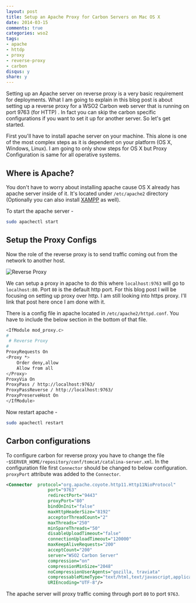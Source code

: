```yaml
---
layout: post
title: Setup an Apache Proxy for Carbon Servers on Mac OS X
date: 2014-03-15
comments: true
categories: wso2
tags:
- apache 
- httdp 
- proxy 
- reverse-proxy 
- carbon
disqus: y
share: y
---
```


Setting up an Apache server on reverse proxy is a very basic requirement for deployments. What I am going to explain in this blog post is about setting up a reverse proxy for a WSO2 Carbon web server that is running on port 9763 (for HTTP) . In fact you can skip the carbon specific configurations if you want to set it up for another server. So let's get started.

First you'll have to install apache server on your machine. This alone is one of the most complex steps as it is dependent on your platform (OS X, Windows, Linux). I am going to only show steps for OS X but Proxy Configuration is same for all operative systems. 

## Where is Apache?
You don't have to worry about installing apache cause OS X already has apache server inside of it. It's located under `/etc/apache2` directory (Optionally you can also install [XAMPP](http://www.apachefriends.org/index.html) as well). 

To start the apache server -

``` bash
sudo apachectl start
```

<!-- more -->
## Setup the Proxy Configs
Now the role of the reverse proxy is to send traffic coming out from the network to another host. 

![Reverse Proxy](http://upload.wikimedia.org/wikipedia/commons/6/67/Reverse_proxy_h2g2bob.svg)

We can setup a proxy in apache to do this where `localhost:9763` will go to `localhost:80`. Port `80` is the default http port. For this blog post I will be focusing on setting up proxy over http. I am still looking into https proxy. I'll link that post here once I am done with it. 

There is a config file in apache located in `/etc/apache2/httpd.conf`. You have to include the below section in the bottom of that file.

``` bash /etc/apache2/httpd.conf
<IfModule mod_proxy.c>
#
 # Reverse Proxy
#
ProxyRequests On
<Proxy *>
    Order deny,allow
    Allow from all
</Proxy>
ProxyVia On
ProxyPass / http://localhost:9763/
ProxyPassReverse / http://localhost:9763/
ProxyPreserveHost On
</IfModule>
```

Now restart apache -

``` bash
sudo apachectl restart
```

## Carbon configurations
To configure carbon for reverse proxy you have to change the file -`$SERVER_HOME/repository/conf/tomcat/catalina-server.xml`.  In the configuration file first `Connector` should be changed to below configuration. `proxyPort` attribute was added to the `Connector`.

``` xml catalina-server.xml
<Connector  protocol="org.apache.coyote.http11.Http11NioProtocol"
                port="9763"
                redirectPort="9443" 
                proxyPort="80"
                bindOnInit="false"
                maxHttpHeaderSize="8192"
                acceptorThreadCount="2"
                maxThreads="250"
                minSpareThreads="50"
                disableUploadTimeout="false"
                connectionUploadTimeout="120000"
                maxKeepAliveRequests="200"
                acceptCount="200"
                server="WSO2 Carbon Server"
                compression="on"
                compressionMinSize="2048"
                noCompressionUserAgents="gozilla, traviata"
                compressableMimeType="text/html,text/javascript,application/x-javascript,application/javascript,application/xml,text/css,application/xslt+xml,text/xsl,image/gif,image/jpg,image/jpeg" 
                URIEncoding="UTF-8"/>
```

The apache server will proxy traffic coming through port `80` to port `9763`. 

